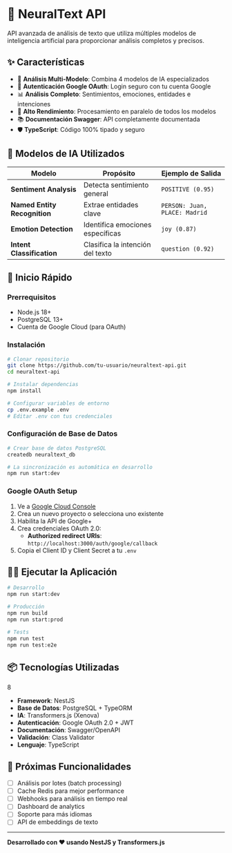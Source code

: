 # 🧠 NeuralText API

API avanzada de análisis de texto que utiliza múltiples modelos de inteligencia artificial para proporcionar análisis completos y precisos.

## ✨ Características

- 🎯 **Análisis Multi-Modelo**: Combina 4 modelos de IA especializados
- 🔐 **Autenticación Google OAuth**: Login seguro con tu cuenta Google
- 📊 **Análisis Completo**: Sentimientos, emociones, entidades e intenciones
- 🚀 **Alto Rendimiento**: Procesamiento en paralelo de todos los modelos
- 📚 **Documentación Swagger**: API completamente documentada
- 🛡️ **TypeScript**: Código 100% tipado y seguro

## 🤖 Modelos de IA Utilizados

| Modelo | Propósito | Ejemplo de Salida |
|--------|-----------|-------------------|
| **Sentiment Analysis** | Detecta sentimiento general | `POSITIVE (0.95)` |
| **Named Entity Recognition** | Extrae entidades clave | `PERSON: Juan, PLACE: Madrid` |
| **Emotion Detection** | Identifica emociones específicas | `joy (0.87)` |
| **Intent Classification** | Clasifica la intención del texto | `question (0.92)` |

## 🚀 Inicio Rápido

### Prerrequisitos

- Node.js 18+
- PostgreSQL 13+
- Cuenta de Google Cloud (para OAuth)

### Instalación

```bash
# Clonar repositorio
git clone https://github.com/tu-usuario/neuraltext-api.git
cd neuraltext-api

# Instalar dependencias
npm install

# Configurar variables de entorno
cp .env.example .env
# Editar .env con tus credenciales
```

### Configuración de Base de Datos

```bash
# Crear base de datos PostgreSQL
createdb neuraltext_db

# La sincronización es automática en desarrollo
npm run start:dev
```

### Google OAuth Setup

1. Ve a [Google Cloud Console](https://console.cloud.google.com/)
2. Crea un nuevo proyecto o selecciona uno existente
3. Habilita la API de Google+
4. Crea credenciales OAuth 2.0:
   - **Authorized redirect URIs**: `http://localhost:3000/auth/google/callback`
5. Copia el Client ID y Client Secret a tu `.env`

## 🏃‍♂️ Ejecutar la Aplicación

```bash
# Desarrollo
npm run start:dev

# Producción
npm run build
npm run start:prod

# Tests
npm run test
npm run test:e2e
```


## 📦 Tecnologías Utilizadas
8
- **Framework**: NestJS
- **Base de Datos**: PostgreSQL + TypeORM
- **IA**: Transformers.js (Xenova)
- **Autenticación**: Google OAuth 2.0 + JWT
- **Documentación**: Swagger/OpenAPI
- **Validación**: Class Validator
- **Lenguaje**: TypeScript




## 🚀 Próximas Funcionalidades

- [ ] Análisis por lotes (batch processing)
- [ ] Cache Redis para mejor performance
- [ ] Webhooks para análisis en tiempo real
- [ ] Dashboard de analytics
- [ ] Soporte para más idiomas
- [ ] API de embeddings de texto

---

**Desarrollado con ❤️ usando NestJS y Transformers.js**